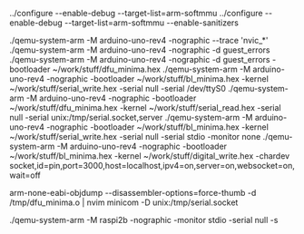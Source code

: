 ../configure --enable-debug --target-list=arm-softmmu
../configure --enable-debug --target-list=arm-softmmu --enable-sanitizers

./qemu-system-arm -M arduino-uno-rev4 -nographic --trace 'nvic_*'
./qemu-system-arm -M arduino-uno-rev4 -nographic -d guest_errors
./qemu-system-arm -M arduino-uno-rev4 -nographic -d guest_errors -bootloader ~/work/stuff/dfu_minima.hex
./qemu-system-arm -M arduino-uno-rev4 -nographic -bootloader ~/work/stuff/bl_minima.hex -kernel ~/work/stuff/serial_write.hex -serial null -serial /dev/ttyS0
./qemu-system-arm -M arduino-uno-rev4 -nographic -bootloader ~/work/stuff/dfu_minima.hex -kernel ~/work/stuff/serial_read.hex -serial null -serial unix:/tmp/serial.socket,server
./qemu-system-arm -M arduino-uno-rev4 -nographic -bootloader ~/work/stuff/bl_minima.hex -kernel ~/work/stuff/serial_write.hex -serial null -serial stdio -monitor none
./qemu-system-arm -M arduino-uno-rev4 -nographic -bootloader ~/work/stuff/bl_minima.hex -kernel ~/work/stuff/digital_write.hex -chardev socket,id=pin,port=3000,host=localhost,ipv4=on,server=on,websocket=on,wait=off

arm-none-eabi-objdump --disassembler-options=force-thumb -d /tmp/dfu_minima.o | nvim
minicom -D unix:/tmp/serial.socket

./qemu-system-arm -M raspi2b -nographic -monitor stdio -serial null -s
